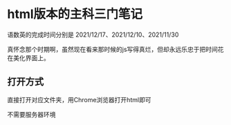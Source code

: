 # html版本的主科三门笔记

语数英的完成时间分别是 2021/12/17、2021/12/10、2021/11/30

真怀念那个时期啊，虽然现在看来那时候的js写得真烂，但却永远乐忠于把时间花在美化界面上。



## 打开方式

直接打开对应文件夹，用Chrome浏览器打开html即可

不需要服务器环境